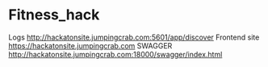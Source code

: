 # Fitness_hack
Logs
http://hackatonsite.jumpingcrab.com:5601/app/discover
Frontend site
https://hackatonsite.jumpingcrab.com
SWAGGER
http://hackatonsite.jumpingcrab.com:18000/swagger/index.html
